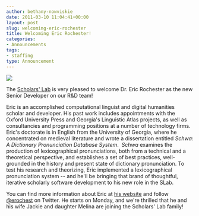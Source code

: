 ```yaml
---
author: bethany-nowviskie
date: 2011-03-10 11:04:41+00:00
layout: post
slug: welcoming-eric-rochester
title: Welcoming Eric Rochester!
categories:
- Announcements
tags:
- staffing
type: Announcement
---
```


[![](http://static.scholarslab.org/wp-content/uploads/2011/03/DCP_1060-Medium-183x300.jpg)](http://www.scholarslab.org/announcements/welcoming-eric-rochester/attachment/dcp_1060-medium/)

The [Scholars' Lab](http://scholarslab.org) is very pleased to welcome Dr. Eric Rochester as the new Senior Developer on our R&D team!

Eric is an accomplished computational linguist and digital humanities scholar and developer. His past work includes appointments with the Oxford University Press and Georgia's Linguistic Atlas projects, as well as consultancies and programming positions at a number of technology firms. Eric's doctorate is in English from the University of Georgia, where he concentrated on medieval literature and wrote a dissertation entitled _Schwa: A Dictionary Pronunciation Database System_.  _Schwa_ examines the production of lexicographical pronunciations, both from a technical and a theoretical perspective, and establishes a set of best practices, well-grounded in the history and present state of dictionary pronunciation. To test his research and theorizing, Eric implemented a lexicographical pronunciation system -- and he'll be bringing that brand of thoughtful, iterative scholarly software development to his new role in the SLab.

You can find more information about Eric at [his website](http://www.ericrochester.com/) and follow [@erochest](http://twitter.com/erochest) on Twitter. He starts on Monday, and we're thrilled that he and his wife Jackie and daughter Melina are joining the Scholars' Lab family!
